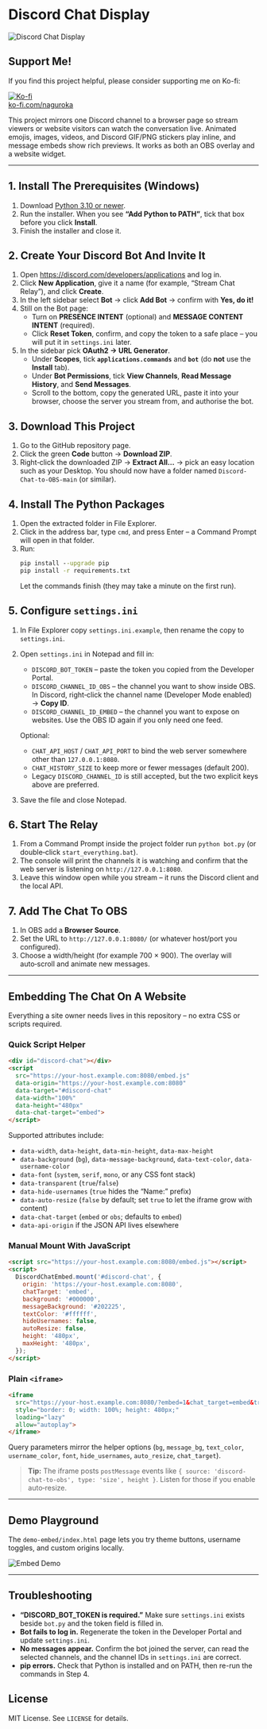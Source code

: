 # Discord Chat Display

![Discord Chat Display](https://raw.githubusercontent.com/Naguroka/Discord-Chat-to-OBS/main/2024-02-08%2000_11_02-Discord%20Chat%20Display.png)

## Support Me!

If you find this project helpful, please consider supporting me on Ko-fi:

[![Ko-fi](https://cdn.ko-fi.com/cdn/kofi2.png)](https://ko-fi.com/naguroka)  
[ko-fi.com/naguroka](https://ko-fi.com/naguroka)

This project mirrors one Discord channel to a browser page so stream viewers or website visitors can watch the conversation live. Animated emojis, images, videos, and Discord GIF/PNG stickers play inline, and message embeds show rich previews. It works as both an OBS overlay and a website widget.

---

## 1. Install The Prerequisites (Windows)
1. Download [Python 3.10 or newer](https://www.python.org/downloads/).
2. Run the installer. When you see **“Add Python to PATH”**, tick that box before you click **Install**.
3. Finish the installer and close it.

## 2. Create Your Discord Bot And Invite It
1. Open <https://discord.com/developers/applications> and log in.
2. Click **New Application**, give it a name (for example, “Stream Chat Relay”), and click **Create**.
3. In the left sidebar select **Bot** → click **Add Bot** → confirm with **Yes, do it!**
4. Still on the Bot page:
   - Turn on **PRESENCE INTENT** (optional) and **MESSAGE CONTENT INTENT** (required).
   - Click **Reset Token**, confirm, and copy the token to a safe place – you will put it in `settings.ini` later.
5. In the sidebar pick **OAuth2 → URL Generator**.
   - Under **Scopes**, tick **`applications.commands`** and **`bot`** (do **not** use the **Install** tab).
   - Under **Bot Permissions**, tick **View Channels**, **Read Message History**, and **Send Messages**.
   - Scroll to the bottom, copy the generated URL, paste it into your browser, choose the server you stream from, and authorise the bot.

## 3. Download This Project
1. Go to the GitHub repository page.
2. Click the green **Code** button → **Download ZIP**.
3. Right‑click the downloaded ZIP → **Extract All…** → pick an easy location such as your Desktop. You should now have a folder named `Discord-Chat-to-OBS-main` (or similar).

## 4. Install The Python Packages
1. Open the extracted folder in File Explorer.
2. Click in the address bar, type `cmd`, and press Enter – a Command Prompt will open in that folder.
3. Run:
   ```cmd
   pip install --upgrade pip
   pip install -r requirements.txt
   ```
   Let the commands finish (they may take a minute on the first run).

## 5. Configure `settings.ini`
1. In File Explorer copy `settings.ini.example`, then rename the copy to `settings.ini`.
2. Open `settings.ini` in Notepad and fill in:
   - `DISCORD_BOT_TOKEN` – paste the token you copied from the Developer Portal.
   - `DISCORD_CHANNEL_ID_OBS` – the channel you want to show inside OBS. In Discord, right‑click the channel name (Developer Mode enabled) → **Copy ID**.
   - `DISCORD_CHANNEL_ID_EMBED` – the channel you want to expose on websites. Use the OBS ID again if you only need one feed.
     
   Optional:
   - `CHAT_API_HOST` / `CHAT_API_PORT` to bind the web server somewhere other than `127.0.0.1:8080`.
   - `CHAT_HISTORY_SIZE` to keep more or fewer messages (default 200).
   - Legacy `DISCORD_CHANNEL_ID` is still accepted, but the two explicit keys above are preferred.
3. Save the file and close Notepad.

## 6. Start The Relay
1. From a Command Prompt inside the project folder run `python bot.py` (or double‑click `start_everything.bat`).
2. The console will print the channels it is watching and confirm that the web server is listening on `http://127.0.0.1:8080`.
3. Leave this window open while you stream – it runs the Discord client and the local API.

## 7. Add The Chat To OBS
1. In OBS add a **Browser Source**.
2. Set the URL to `http://127.0.0.1:8080/` (or whatever host/port you configured).
3. Choose a width/height (for example 700 × 900). The overlay will auto‑scroll and animate new messages.

---

## Embedding The Chat On A Website
Everything a site owner needs lives in this repository – no extra CSS or scripts required.

### Quick Script Helper
```html
<div id="discord-chat"></div>
<script
  src="https://your-host.example.com:8080/embed.js"
  data-origin="https://your-host.example.com:8080"
  data-target="#discord-chat"
  data-width="100%"
  data-height="480px"
  data-chat-target="embed">
</script>
```
Supported attributes include:
- `data-width`, `data-height`, `data-min-height`, `data-max-height`
- `data-background` (`bg`), `data-message-background`, `data-text-color`, `data-username-color`
- `data-font` (`system`, `serif`, `mono`, or any CSS font stack)
- `data-transparent` (`true`/`false`)
- `data-hide-usernames` (`true` hides the “Name:” prefix)
- `data-auto-resize` (`false` by default; set `true` to let the iframe grow with content)
- `data-chat-target` (`embed` or `obs`; defaults to `embed`)
- `data-api-origin` if the JSON API lives elsewhere

### Manual Mount With JavaScript
```html
<script src="https://your-host.example.com:8080/embed.js"></script>
<script>
  DiscordChatEmbed.mount('#discord-chat', {
    origin: 'https://your-host.example.com:8080',
    chatTarget: 'embed',
    background: '#000000',
    messageBackground: '#202225',
    textColor: '#ffffff',
    hideUsernames: false,
    autoResize: false,
    height: '480px',
    maxHeight: '480px',
  });
</script>
```

### Plain `<iframe>`
```html
<iframe
  src="https://your-host.example.com:8080/?embed=1&chat_target=embed&transparent=1&bg=%23000000&message_bg=%23313131"
  style="border: 0; width: 100%; height: 480px;"
  loading="lazy"
  allow="autoplay">
</iframe>
```
Query parameters mirror the helper options (`bg`, `message_bg`, `text_color`, `username_color`, `font`, `hide_usernames`, `auto_resize`, `chat_target`).

> **Tip:** The iframe posts `postMessage` events like `{ source: 'discord-chat-to-obs', type: 'size', height }`. Listen for those if you enable auto‑resize.

---

## Demo Playground
The `demo-embed/index.html` page lets you try theme buttons, username toggles, and custom origins locally.

![Embed Demo](embed%20demo.png)

---

## Troubleshooting
- **“DISCORD_BOT_TOKEN is required.”** Make sure `settings.ini` exists beside `bot.py` and the token field is filled in.
- **Bot fails to log in.** Regenerate the token in the Developer Portal and update `settings.ini`.
- **No messages appear.** Confirm the bot joined the server, can read the selected channels, and the channel IDs in `settings.ini` are correct.
- **pip errors.** Check that Python is installed and on PATH, then re-run the commands in Step 4.

## License
MIT License. See `LICENSE` for details.
